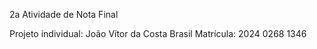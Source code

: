 2a Atividade de Nota Final

Projeto individual: João Vítor da Costa Brasil 
Matrícula: 2024 0268 1346
